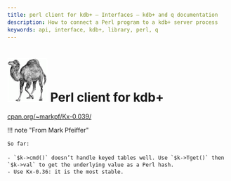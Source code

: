 ```yaml
---
title: perl client for kdb+ – Interfaces – kdb+ and q documentation
description: How to connect a Perl program to a kdb+ server process
keywords: api, interface, kdb+, library, perl, q
---
```

# ![Perl](img/perl.png) Perl client for kdb+



<i class="far fa-hand-point-right"></i> [cpan.org/~markpf/Kx-0.039/](https://metacpan.org/release/MARKPF/Kx-0.039)

!!! note "From Mark Pfeiffer"

    So far:

    - `$k->cmd()` doesn’t handle keyed tables well. Use `$k->Tget()` then `$k->val` to get the underlying value as a Perl hash.
    - Use Kx-0.36: it is the most stable.

